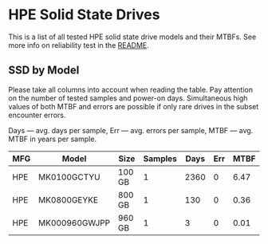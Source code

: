 HPE Solid State Drives
======================

This is a list of all tested HPE solid state drive models and their MTBFs. See
more info on reliability test in the [README](https://github.com/linuxhw/SMART).

SSD by Model
------------

Please take all columns into account when reading the table. Pay attention on the
number of tested samples and power-on days. Simultaneous high values of both MTBF
and errors are possible if only rare drives in the subset encounter errors.

Days   — avg. days per sample,
Err    — avg. errors per sample,
MTBF   — avg. MTBF in years per sample.

| MFG       | Model              | Size   | Samples | Days  | Err   | MTBF   |
|-----------|--------------------|--------|---------|-------|-------|--------|
| HPE       | MK0100GCTYU        | 100 GB | 1       | 2360  | 0     | 6.47   |
| HPE       | MK0800GEYKE        | 800 GB | 1       | 130   | 0     | 0.36   |
| HPE       | MK000960GWJPP      | 960 GB | 1       | 3     | 0     | 0.01   |

